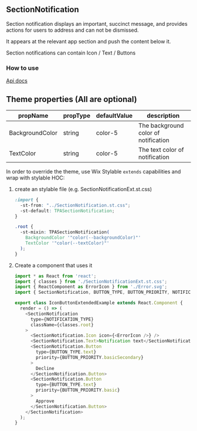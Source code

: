 ## SectionNotification
Section notification displays an important, succinct message, and provides actions for users to address and can not be dismissed.

It appears at the relevant app section and push the content below it.

Section notifications can contain Icon / Text / Buttons

### How to use

[Api docs](https://wix-wix-ui-tpa.surge.sh/?path=//story/components--sectionnotification)

## Theme properties (All are optional)

| propName         | propType | defaultValue                     | description                            |
|------------------|----------|----------------------------------|----------------------------------------|
| BackgroundColor  | string   | color-5                          | The background color of notification   |
| TextColor        | string   | color-5                          | The text color of notification         |

In order to override the theme, use Wix Stylable `extends` capabilities and wrap with stylable HOC:

1. create an stylable file (e.g. SectionNotificationExt.st.css)
    ``` css
    :import {
      -st-from: "../SectionNotification.st.css";
      -st-default: TPASectionNotification;
    }

    .root {
      -st-mixin: TPASectionNotification(
        BackgroundColor '"color(--backgroundColor)"'
        TextColor '"color(--textColor)"'
      );
    }
    ```

2. Create a component that uses it
    ``` javascript
    import * as React from 'react';
    import { classes } from './SectionNotificationExt.st.css';
    import { ReactComponent as ErrorIcon } from './Error.svg';
    import { SectionNotification, BUTTON_TYPE, BUTTON_PRIORITY, NOTIFICATION_TYPE } from 'wix-ui-tpa/SectionNotification';

    export class IconButtonExtendedExample extends React.Component {
      render = () => (
        <SectionNotification
          type={NOTIFICATION_TYPE}
          className={classes.root}
        >
          <SectionNotification.Icon icon={<ErrorIcon />} />
          <SectionNotification.Text>Notification text</SectionNotification.Text>
          <SectionNotification.Button
            type={BUTTON_TYPE.text}
            priority={BUTTON_PRIORITY.basicSecondary}
          >
            Decline
          </SectionNotification.Button>
          <SectionNotification.Button
            type={BUTTON_TYPE.text}
            priority={BUTTON_PRIORITY.basic}
          >
            Approve
          </SectionNotification.Button>
        </SectionNotification>
      );
    }
    ```
